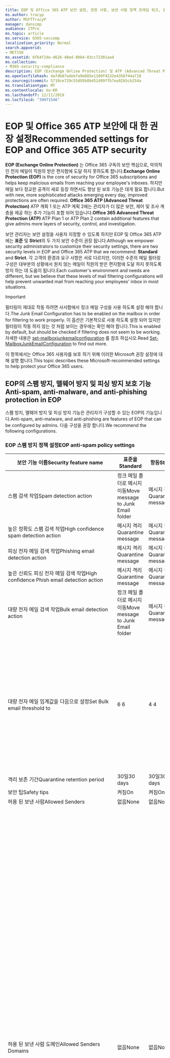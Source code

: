 ```yaml
---
title: EOP 및 Office 365 ATP 보안 설정, 권장 사항, 보낸 사람 정책 프레임 워크, 도메인 기반 메시지 보고 및 적합성, DomainKeys 식별 된 메일, 단계, 작동 방식 등을 위한 Microsoft 권장 사항
ms.author: tracyp
author: MSFTTracyP
manager: dansimp
audience: ITPro
ms.topic: article
ms.service: O365-seccomp
localization_priority: Normal
search.appverid:
- MET150
ms.assetid: 6f64f2de-d626-48ed-8084-03cc72301aa4
ms.collection:
- M365-security-compliance
description: EOP (Exchange Online Protection) 및 ATP (Advanced Threat Protection) 보안 설정에 대 한 모범 사례 표준 보호에 대 한 최신 권장 사항은 무엇 인가요? 보다 엄격한 기능을 사용 하려면 어떻게 해야 합니까? 또한 ATP (Advanced Threat Protection)를 사용 하는 경우에는 어떤 것을 얻게 됩니까?
ms.openlocfilehash: 4afdb87adebfa9e685e1109f4532e4356f44a710
ms.sourcegitcommit: 5710ce729c55d95b8b452d99ffb7ea92b5cb254a
ms.translationtype: MT
ms.contentlocale: ko-KR
ms.lasthandoff: 12/11/2019
ms.locfileid: "39971546"
---
```

# <a name="recommended-settings-for-eop-and-office-365-atp-security"></a><span data-ttu-id="f75b3-106">EOP 및 Office 365 ATP 보안에 대 한 권장 설정</span><span class="sxs-lookup"><span data-stu-id="f75b3-106">Recommended settings for EOP and Office 365 ATP security</span></span>

<span data-ttu-id="f75b3-107">**EOP (Exchange Online Protection)** 는 Office 365 구독의 보안 핵심으로, 악의적인 전자 메일이 직원의 받은 편지함에 도달 하지 못하도록 합니다.</span><span class="sxs-lookup"><span data-stu-id="f75b3-107">**Exchange Online Protection (EOP)** is the core of security for Office 365 subscriptions and helps keep malicious emails from reaching your employee's inboxes.</span></span> <span data-ttu-id="f75b3-108">하지만 매일 보다 정교한 공격이 새로 등장 하면서도 향상 된 보호 기능은 대개 필요 합니다.</span><span class="sxs-lookup"><span data-stu-id="f75b3-108">But with new, more sophisticated attacks emerging every day, improved protections are often required.</span></span> <span data-ttu-id="f75b3-109">**Office 365 ATP (Advanced Threat Protection)** ATP 계획 1 또는 ATP 계획 2에는 관리자가 더 많은 보안, 제어 및 조사 계층을 제공 하는 추가 기능이 포함 되어 있습니다.</span><span class="sxs-lookup"><span data-stu-id="f75b3-109">**Office 365 Advanced Threat Protection (ATP)** ATP Plan 1 or ATP Plan 2 contain additional features that give admins more layers of security, control, and investigation.</span></span>

<span data-ttu-id="f75b3-110">보안 관리자는 보안 설정을 사용자 지정할 수 있도록 하지만 EOP 및 Office 365 ATP에는 **표준** 및 **Strict**의 두 가지 보안 수준이 권장 됩니다.</span><span class="sxs-lookup"><span data-stu-id="f75b3-110">Although we empower security administrators to customize their security settings, there are two security levels in EOP and Office 365 ATP that we recommend: **Standard** and **Strict**.</span></span> <span data-ttu-id="f75b3-111">각 고객의 환경과 요구 사항은 서로 다르지만, 이러한 수준의 메일 필터링 구성은 대부분의 상황에서 원치 않는 메일이 직원의 받은 편지함에 도달 하지 못하도록 방지 하는 데 도움이 됩니다.</span><span class="sxs-lookup"><span data-stu-id="f75b3-111">Each customer's environment and needs are different, but we believe that these levels of mail filtering configurations will help prevent unwanted mail from reaching your employees' inbox in most situations.</span></span>

> [!IMPORTANT]
> <span data-ttu-id="f75b3-112">필터링이 제대로 작동 하려면 사서함에서 정크 메일 구성을 사용 하도록 설정 해야 합니다.</span><span class="sxs-lookup"><span data-stu-id="f75b3-112">The Junk Email Configuration has to be enabled on the mailbox in order for filtering to work properly.</span></span> <span data-ttu-id="f75b3-113">이 옵션은 기본적으로 사용 하도록 설정 되어 있지만 필터링이 작동 하지 않는 것 처럼 보이는 경우에는 확인 해야 합니다.</span><span class="sxs-lookup"><span data-stu-id="f75b3-113">This is enabled by default, but should be checked if filtering does not seem to be working.</span></span> <span data-ttu-id="f75b3-114">자세한 내용은 [set-mailboxjunkemailconfiguration](https://docs.microsoft.com/powershell/module/exchange/antispam-antimalware/set-mailboxjunkemailconfiguration) 를 참조 하십시오.</span><span class="sxs-lookup"><span data-stu-id="f75b3-114">Read [Set-MailboxJunkEmailConfiguration](https://docs.microsoft.com/powershell/module/exchange/antispam-antimalware/set-mailboxjunkemailconfiguration) to find out more.</span></span> 

<span data-ttu-id="f75b3-115">이 항목에서는 Office 365 사용자를 보호 하기 위해 이러한 Microsoft 권장 설정에 대해 설명 합니다.</span><span class="sxs-lookup"><span data-stu-id="f75b3-115">This topic describes these Microsoft-recommended settings to help protect your Office 365 users.</span></span>

## <a name="anti-spam-anti-malware-and-anti-phishing-protection-in-eop"></a><span data-ttu-id="f75b3-116">EOP의 스팸 방지, 맬웨어 방지 및 피싱 방지 보호 기능</span><span class="sxs-lookup"><span data-stu-id="f75b3-116">Anti-spam, anti-malware, and anti-phishing protection in EOP</span></span>

<span data-ttu-id="f75b3-117">스팸 방지, 맬웨어 방지 및 피싱 방지 기능은 관리자가 구성할 수 있는 EOP의 기능입니다.</span><span class="sxs-lookup"><span data-stu-id="f75b3-117">Anti-spam, anti-malware, and anti-phishing are features of EOP that can be configured by admins.</span></span> <span data-ttu-id="f75b3-118">다음 구성을 권장 합니다.</span><span class="sxs-lookup"><span data-stu-id="f75b3-118">We recommend the following configurations.</span></span>

### <a name="eop-anti-spam-policy-settings"></a><span data-ttu-id="f75b3-119">EOP 스팸 방지 정책 설정</span><span class="sxs-lookup"><span data-stu-id="f75b3-119">EOP anti-spam policy settings</span></span>

|<span data-ttu-id="f75b3-120">보안 기능 이름</span><span class="sxs-lookup"><span data-stu-id="f75b3-120">Security feature name</span></span>|<span data-ttu-id="f75b3-121">표준을</span><span class="sxs-lookup"><span data-stu-id="f75b3-121">Standard</span></span>|<span data-ttu-id="f75b3-122">항등</span><span class="sxs-lookup"><span data-stu-id="f75b3-122">Strict</span></span>|<span data-ttu-id="f75b3-123">댓글</span><span class="sxs-lookup"><span data-stu-id="f75b3-123">Comment</span></span>|
|---------|---------|---------|---------|
|<span data-ttu-id="f75b3-124">스팸 검색 작업</span><span class="sxs-lookup"><span data-stu-id="f75b3-124">Spam detection action</span></span>|<span data-ttu-id="f75b3-125">정크 메일 폴더로 메시지 이동</span><span class="sxs-lookup"><span data-stu-id="f75b3-125">Move message to Junk Email folder</span></span>|<span data-ttu-id="f75b3-126">메시지 격리</span><span class="sxs-lookup"><span data-stu-id="f75b3-126">Quarantine message</span></span>||
|<span data-ttu-id="f75b3-127">높은 정확도 스팸 검색 작업</span><span class="sxs-lookup"><span data-stu-id="f75b3-127">High confidence spam detection action</span></span>|<span data-ttu-id="f75b3-128">메시지 격리</span><span class="sxs-lookup"><span data-stu-id="f75b3-128">Quarantine message</span></span>|<span data-ttu-id="f75b3-129">메시지 격리</span><span class="sxs-lookup"><span data-stu-id="f75b3-129">Quarantine message</span></span>||
|<span data-ttu-id="f75b3-130">피싱 전자 메일 검색 작업</span><span class="sxs-lookup"><span data-stu-id="f75b3-130">Phishing email detection action</span></span>|<span data-ttu-id="f75b3-131">메시지 격리</span><span class="sxs-lookup"><span data-stu-id="f75b3-131">Quarantine message</span></span>|<span data-ttu-id="f75b3-132">메시지 격리</span><span class="sxs-lookup"><span data-stu-id="f75b3-132">Quarantine message</span></span>||
|<span data-ttu-id="f75b3-133">높은 신뢰도 피싱 전자 메일 검색 작업</span><span class="sxs-lookup"><span data-stu-id="f75b3-133">High confidence Phish email detection action</span></span>|<span data-ttu-id="f75b3-134">메시지 격리</span><span class="sxs-lookup"><span data-stu-id="f75b3-134">Quarantine message</span></span>|<span data-ttu-id="f75b3-135">메시지 격리</span><span class="sxs-lookup"><span data-stu-id="f75b3-135">Quarantine message</span></span>||
|<span data-ttu-id="f75b3-136">대량 전자 메일 검색 작업</span><span class="sxs-lookup"><span data-stu-id="f75b3-136">Bulk email detection action</span></span>|<span data-ttu-id="f75b3-137">정크 메일 폴더로 메시지 이동</span><span class="sxs-lookup"><span data-stu-id="f75b3-137">Move message to Junk Email folder</span></span>|<span data-ttu-id="f75b3-138">메시지 격리</span><span class="sxs-lookup"><span data-stu-id="f75b3-138">Quarantine message</span></span>||
|<span data-ttu-id="f75b3-139">대량 전자 메일 임계값을 다음으로 설정</span><span class="sxs-lookup"><span data-stu-id="f75b3-139">Set Bulk email threshold to</span></span>|<span data-ttu-id="f75b3-140">6 </span><span class="sxs-lookup"><span data-stu-id="f75b3-140">6</span></span>|<span data-ttu-id="f75b3-141">4 </span><span class="sxs-lookup"><span data-stu-id="f75b3-141">4</span></span>|<span data-ttu-id="f75b3-142">기본값은 7 이지만이 값을 6으로 변경 하는 것이 좋습니다.</span><span class="sxs-lookup"><span data-stu-id="f75b3-142">The default value is currently 7, but we recommend that you change it to 6.</span></span> <span data-ttu-id="f75b3-143">자세한 내용은 [대량 불만 수준 값](bulk-complaint-level-values.md)을 참조 하십시오.</span><span class="sxs-lookup"><span data-stu-id="f75b3-143">For details, see [Bulk Complaint Level values](bulk-complaint-level-values.md).</span></span>|
|<span data-ttu-id="f75b3-144">격리 보존 기간</span><span class="sxs-lookup"><span data-stu-id="f75b3-144">Quarantine retention period</span></span>|<span data-ttu-id="f75b3-145">30일</span><span class="sxs-lookup"><span data-stu-id="f75b3-145">30 days</span></span>|<span data-ttu-id="f75b3-146">30일</span><span class="sxs-lookup"><span data-stu-id="f75b3-146">30 days</span></span>||
|<span data-ttu-id="f75b3-147">보안 팁</span><span class="sxs-lookup"><span data-stu-id="f75b3-147">Safety tips</span></span>|<span data-ttu-id="f75b3-148">켜짐</span><span class="sxs-lookup"><span data-stu-id="f75b3-148">On</span></span>|<span data-ttu-id="f75b3-149">켜짐</span><span class="sxs-lookup"><span data-stu-id="f75b3-149">On</span></span>||
|<span data-ttu-id="f75b3-150">허용 된 보낸 사람</span><span class="sxs-lookup"><span data-stu-id="f75b3-150">Allowed Senders</span></span>|<span data-ttu-id="f75b3-151">없음</span><span class="sxs-lookup"><span data-stu-id="f75b3-151">None</span></span>|<span data-ttu-id="f75b3-152">없음</span><span class="sxs-lookup"><span data-stu-id="f75b3-152">None</span></span>||
|<span data-ttu-id="f75b3-153">허용 된 보낸 사람 도메인</span><span class="sxs-lookup"><span data-stu-id="f75b3-153">Allowed Senders Domains</span></span>|<span data-ttu-id="f75b3-154">없음</span><span class="sxs-lookup"><span data-stu-id="f75b3-154">None</span></span>|<span data-ttu-id="f75b3-155">없음</span><span class="sxs-lookup"><span data-stu-id="f75b3-155">None</span></span>|<span data-ttu-id="f75b3-156">소유한 도메인 (허용 _도메인이_라고도 함)을 허용 된 보낸 사람 목록에 추가 하지 않아도 됩니다.</span><span class="sxs-lookup"><span data-stu-id="f75b3-156">Adding domains that you own (also known as _accepted domains_) to the allowed senders list is not required.</span></span> <span data-ttu-id="f75b3-157">실제로는 잘못 된 행위자가 메일을 필터링 할 수 있는 기회를 만들기 때문에 높은 위험으로 간주 됩니다. **스팸 방지 설정** 페이지의 보안 & 준수 센터 [에서 스푸핑 정보를 사용 하](learn-about-spoof-intelligence.md) 여 조직의 일부인 도메인을 스푸핑 하는 모든 보낸 사람을 검토 하거나 외부 도메인을 위장 합니다.</span><span class="sxs-lookup"><span data-stu-id="f75b3-157">In fact, it's considered high risk since it creates opportunities for bad actors to send you mail that would otherwise be filtered out. Use [spoof intelligence](learn-about-spoof-intelligence.md) in the Security & Compliance Center on the **Anti-spam settings** page to review all senders who are spoofing either domains that are part of your organization, or spoofing external domains.</span></span>|
|<span data-ttu-id="f75b3-158">수신 거부</span><span class="sxs-lookup"><span data-stu-id="f75b3-158">Blocked Senders</span></span>|<span data-ttu-id="f75b3-159">없음</span><span class="sxs-lookup"><span data-stu-id="f75b3-159">None</span></span>|<span data-ttu-id="f75b3-160">없음</span><span class="sxs-lookup"><span data-stu-id="f75b3-160">None</span></span>||
|<span data-ttu-id="f75b3-161">수신 거부 도메인</span><span class="sxs-lookup"><span data-stu-id="f75b3-161">Blocked Senders domains</span></span>|<span data-ttu-id="f75b3-162">없음</span><span class="sxs-lookup"><span data-stu-id="f75b3-162">None</span></span>|<span data-ttu-id="f75b3-163">없음</span><span class="sxs-lookup"><span data-stu-id="f75b3-163">None</span></span>||
|<span data-ttu-id="f75b3-164">최종 사용자 스팸 알림 빈도</span><span class="sxs-lookup"><span data-stu-id="f75b3-164">End user spam notification frequency</span></span>|<span data-ttu-id="f75b3-165">사용</span><span class="sxs-lookup"><span data-stu-id="f75b3-165">Enabled</span></span>|<span data-ttu-id="f75b3-166">사용</span><span class="sxs-lookup"><span data-stu-id="f75b3-166">Enabled</span></span>|<span data-ttu-id="f75b3-167">3 일</span><span class="sxs-lookup"><span data-stu-id="f75b3-167">3 days</span></span>|
|<span data-ttu-id="f75b3-168">제로 시간 자동 삭제</span><span class="sxs-lookup"><span data-stu-id="f75b3-168">Zero Hour auto purge</span></span>|<span data-ttu-id="f75b3-169">켜짐</span><span class="sxs-lookup"><span data-stu-id="f75b3-169">On</span></span>|<span data-ttu-id="f75b3-170">켜짐</span><span class="sxs-lookup"><span data-stu-id="f75b3-170">On</span></span>|<span data-ttu-id="f75b3-171">스팸 및 피싱 ZAP에 대해</span><span class="sxs-lookup"><span data-stu-id="f75b3-171">For both Spam and Phish ZAP</span></span>|
|<span data-ttu-id="f75b3-172">MarkAsSpamBulkMail</span><span class="sxs-lookup"><span data-stu-id="f75b3-172">MarkAsSpamBulkMail</span></span>|<span data-ttu-id="f75b3-173">켜짐</span><span class="sxs-lookup"><span data-stu-id="f75b3-173">On</span></span>|<span data-ttu-id="f75b3-174">켜짐</span><span class="sxs-lookup"><span data-stu-id="f75b3-174">On</span></span>|<span data-ttu-id="f75b3-175">이 설정은 PowerShell 에서만 사용할 수 있습니다.</span><span class="sxs-lookup"><span data-stu-id="f75b3-175">This setting is only available in PowerShell</span></span>|

<span data-ttu-id="f75b3-176">스팸 방지 정책에는이 문서를 작성할 당시 더 이상 사용 되지 않는 몇 가지 다른 매개 변수가 있습니다.</span><span class="sxs-lookup"><span data-stu-id="f75b3-176">There are several other parameters in the Anti-spam policy called Advanced Spam filter that are being deprecated at the time of this writing.</span></span> <span data-ttu-id="f75b3-177">이에 대 한 권장 설정은 표준 수준과 엄격한 수준 모두에 대해 기능을 **해제** 하는 것입니다.</span><span class="sxs-lookup"><span data-stu-id="f75b3-177">Our recommended settings for these are to turn them **OFF** for both Standard and Strict levels:</span></span>

|<span data-ttu-id="f75b3-178">보안 기능 이름</span><span class="sxs-lookup"><span data-stu-id="f75b3-178">Security feature name</span></span>|
|---------|
|<span data-ttu-id="f75b3-179">IncreaseScoreWithImageLinks</span><span class="sxs-lookup"><span data-stu-id="f75b3-179">IncreaseScoreWithImageLinks</span></span>|
|<span data-ttu-id="f75b3-180">IncreaseScoreWithNumericIps</span><span class="sxs-lookup"><span data-stu-id="f75b3-180">IncreaseScoreWithNumericIps</span></span>|
|<span data-ttu-id="f75b3-181">IncreaseScoreWithRedirectToOtherPort</span><span class="sxs-lookup"><span data-stu-id="f75b3-181">IncreaseScoreWithRedirectToOtherPort</span></span>|
|<span data-ttu-id="f75b3-182">IncreaseScoreWithBizOrInfoUrls</span><span class="sxs-lookup"><span data-stu-id="f75b3-182">IncreaseScoreWithBizOrInfoUrls</span></span>|
|<span data-ttu-id="f75b3-183">MarkAsSpamEmptyMessages</span><span class="sxs-lookup"><span data-stu-id="f75b3-183">MarkAsSpamEmptyMessages</span></span>|
|<span data-ttu-id="f75b3-184">MarkAsSpamJavaScriptInHtml</span><span class="sxs-lookup"><span data-stu-id="f75b3-184">MarkAsSpamJavaScriptInHtml</span></span>|
|<span data-ttu-id="f75b3-185">MarkAsSpamFramesInHtml</span><span class="sxs-lookup"><span data-stu-id="f75b3-185">MarkAsSpamFramesInHtml</span></span>|
|<span data-ttu-id="f75b3-186">MarkAsSpamObjectTagsInHtml</span><span class="sxs-lookup"><span data-stu-id="f75b3-186">MarkAsSpamObjectTagsInHtml</span></span>|
|<span data-ttu-id="f75b3-187">MarkAsSpamEmbedTagsInHtml</span><span class="sxs-lookup"><span data-stu-id="f75b3-187">MarkAsSpamEmbedTagsInHtml</span></span>|
|<span data-ttu-id="f75b3-188">MarkAsSpamFormTagsInHtml</span><span class="sxs-lookup"><span data-stu-id="f75b3-188">MarkAsSpamFormTagsInHtml</span></span>|
|<span data-ttu-id="f75b3-189">MarkAsSpamWebBugsInHtml</span><span class="sxs-lookup"><span data-stu-id="f75b3-189">MarkAsSpamWebBugsInHtml</span></span>|
|<span data-ttu-id="f75b3-190">MarkAsSpamSensitiveWordList</span><span class="sxs-lookup"><span data-stu-id="f75b3-190">MarkAsSpamSensitiveWordList</span></span>|
|<span data-ttu-id="f75b3-191">MarkAsSpamFromAddressAuthFail</span><span class="sxs-lookup"><span data-stu-id="f75b3-191">MarkAsSpamFromAddressAuthFail</span></span>|
|<span data-ttu-id="f75b3-192">MarkAsSpamNdrBackscatter</span><span class="sxs-lookup"><span data-stu-id="f75b3-192">MarkAsSpamNdrBackscatter</span></span>|
|<span data-ttu-id="f75b3-193">MarkAsSpamSpfRecordHardFail</span><span class="sxs-lookup"><span data-stu-id="f75b3-193">MarkAsSpamSpfRecordHardFail</span></span>|

#### <a name="eop-outbound-spam-filter-policy-settings"></a><span data-ttu-id="f75b3-194">EOP 아웃 바운드 스팸 필터 정책 설정</span><span class="sxs-lookup"><span data-stu-id="f75b3-194">EOP outbound spam filter policy settings</span></span>

|<span data-ttu-id="f75b3-195">보안 기능 이름</span><span class="sxs-lookup"><span data-stu-id="f75b3-195">Security feature name</span></span>|<span data-ttu-id="f75b3-196">표준을</span><span class="sxs-lookup"><span data-stu-id="f75b3-196">Standard</span></span>|<span data-ttu-id="f75b3-197">항등</span><span class="sxs-lookup"><span data-stu-id="f75b3-197">Strict</span></span>|<span data-ttu-id="f75b3-198">댓글</span><span class="sxs-lookup"><span data-stu-id="f75b3-198">Comment</span></span>|
|---------|---------|---------|---------|
|<span data-ttu-id="f75b3-199">아웃 바운드 스팸 정책 받는 사람 제한-외부 시간 제한</span><span class="sxs-lookup"><span data-stu-id="f75b3-199">Outbound spam policy Recipient Limits - External hourly limit</span></span>|<span data-ttu-id="f75b3-200">500</span><span class="sxs-lookup"><span data-stu-id="f75b3-200">500</span></span>|<span data-ttu-id="f75b3-201">400</span><span class="sxs-lookup"><span data-stu-id="f75b3-201">400</span></span>||
|<span data-ttu-id="f75b3-202">아웃 바운드 스팸 정책 받는 사람 제한-내부 시간 제한</span><span class="sxs-lookup"><span data-stu-id="f75b3-202">Outbound spam policy Recipient Limits - Internal hourly limit</span></span>|<span data-ttu-id="f75b3-203">1000</span><span class="sxs-lookup"><span data-stu-id="f75b3-203">1000</span></span>|<span data-ttu-id="f75b3-204">800</span><span class="sxs-lookup"><span data-stu-id="f75b3-204">800</span></span>||
|<span data-ttu-id="f75b3-205">아웃 바운드 스팸 정책 받는 사람 제한-일별 제한</span><span class="sxs-lookup"><span data-stu-id="f75b3-205">Outbound spam policy Recipient Limits - Daily limit</span></span>|<span data-ttu-id="f75b3-206">1000</span><span class="sxs-lookup"><span data-stu-id="f75b3-206">1000</span></span>|<span data-ttu-id="f75b3-207">800</span><span class="sxs-lookup"><span data-stu-id="f75b3-207">800</span></span>||
|<span data-ttu-id="f75b3-208">사용자가 제한을 초과 하는 경우의 동작</span><span class="sxs-lookup"><span data-stu-id="f75b3-208">Action when a user exceeds the limits</span></span>|<span data-ttu-id="f75b3-209">사용자가 메일을 보낼 수 없도록 제한</span><span class="sxs-lookup"><span data-stu-id="f75b3-209">Restrict the user from sending mail</span></span>|<span data-ttu-id="f75b3-210">사용자가 메일을 보낼 수 없도록 제한</span><span class="sxs-lookup"><span data-stu-id="f75b3-210">Restrict the user from sending mail</span></span>||

### <a name="eop-anti-malware-policy-settings"></a><span data-ttu-id="f75b3-211">EOP 맬웨어 방지 정책 설정</span><span class="sxs-lookup"><span data-stu-id="f75b3-211">EOP anti-malware policy settings</span></span>

|<span data-ttu-id="f75b3-212">보안 기능 이름</span><span class="sxs-lookup"><span data-stu-id="f75b3-212">Security feature name</span></span>|<span data-ttu-id="f75b3-213">표준을</span><span class="sxs-lookup"><span data-stu-id="f75b3-213">Standard</span></span>|<span data-ttu-id="f75b3-214">항등</span><span class="sxs-lookup"><span data-stu-id="f75b3-214">Strict</span></span>|<span data-ttu-id="f75b3-215">댓글</span><span class="sxs-lookup"><span data-stu-id="f75b3-215">Comment</span></span>|
|---------|---------|---------|---------|
|<span data-ttu-id="f75b3-216">맬웨어 검색 응답</span><span class="sxs-lookup"><span data-stu-id="f75b3-216">Malware Detection Response</span></span>|<span data-ttu-id="f75b3-217">아니요</span><span class="sxs-lookup"><span data-stu-id="f75b3-217">No</span></span>|<span data-ttu-id="f75b3-218">아니요</span><span class="sxs-lookup"><span data-stu-id="f75b3-218">No</span></span>|<span data-ttu-id="f75b3-219">전자 메일 첨부 파일에서 맬웨어가 검색 되 면 메시지가 격리 되며 관리자만 해제할 수 있습니다.</span><span class="sxs-lookup"><span data-stu-id="f75b3-219">If malware is detected in an email attachment, the message will be quarantined and can be released only by an admin.</span></span>|
|<span data-ttu-id="f75b3-220">의심 스러운 파일 형식 차단에 대 한 "일반 첨부 파일 형식 필터"</span><span class="sxs-lookup"><span data-stu-id="f75b3-220">"Common Attachment Type Filter" for blocking suspicious file types</span></span>|<span data-ttu-id="f75b3-221">켜짐</span><span class="sxs-lookup"><span data-stu-id="f75b3-221">On</span></span>|<span data-ttu-id="f75b3-222">켜짐</span><span class="sxs-lookup"><span data-stu-id="f75b3-222">On</span></span>||
|<span data-ttu-id="f75b3-223">맬웨어 제로 시간 자동 삭제</span><span class="sxs-lookup"><span data-stu-id="f75b3-223">Malware Zero-hour Auto Purge</span></span>|<span data-ttu-id="f75b3-224">켜짐</span><span class="sxs-lookup"><span data-stu-id="f75b3-224">On</span></span>|<span data-ttu-id="f75b3-225">켜짐</span><span class="sxs-lookup"><span data-stu-id="f75b3-225">On</span></span>||
|<span data-ttu-id="f75b3-226">배달 되지 않은 메시지의 내부 보낸 사람에 게 알림</span><span class="sxs-lookup"><span data-stu-id="f75b3-226">Notify internal senders of the undelivered message</span></span>|<span data-ttu-id="f75b3-227">사용 안 함</span><span class="sxs-lookup"><span data-stu-id="f75b3-227">Disabled</span></span>|<span data-ttu-id="f75b3-228">사용 안 함</span><span class="sxs-lookup"><span data-stu-id="f75b3-228">Disabled</span></span>||
|<span data-ttu-id="f75b3-229">배달 되지 않은 메시지의 외부 보낸 사람에 게 알림</span><span class="sxs-lookup"><span data-stu-id="f75b3-229">Notify external senders of the undelivered message</span></span>|<span data-ttu-id="f75b3-230">사용 안 함</span><span class="sxs-lookup"><span data-stu-id="f75b3-230">Disabled</span></span>|<span data-ttu-id="f75b3-231">사용 안 함</span><span class="sxs-lookup"><span data-stu-id="f75b3-231">Disabled</span></span>||

### <a name="eop-anti-phishing-policy-settings"></a><span data-ttu-id="f75b3-232">EOP 피싱 방지 정책 설정</span><span class="sxs-lookup"><span data-stu-id="f75b3-232">EOP anti-phishing policy settings</span></span>

|<span data-ttu-id="f75b3-233">보안 기능 이름</span><span class="sxs-lookup"><span data-stu-id="f75b3-233">Security feature name</span></span>|<span data-ttu-id="f75b3-234">표준을</span><span class="sxs-lookup"><span data-stu-id="f75b3-234">Standard</span></span>|<span data-ttu-id="f75b3-235">항등</span><span class="sxs-lookup"><span data-stu-id="f75b3-235">Strict</span></span>|<span data-ttu-id="f75b3-236">댓글</span><span class="sxs-lookup"><span data-stu-id="f75b3-236">Comment</span></span>|
|---------|---------|---------|---------|
|<span data-ttu-id="f75b3-237">스푸핑 방지 보호 사용</span><span class="sxs-lookup"><span data-stu-id="f75b3-237">Enable anti-spoofing protection</span></span>|<span data-ttu-id="f75b3-238">켜짐</span><span class="sxs-lookup"><span data-stu-id="f75b3-238">On</span></span>|<span data-ttu-id="f75b3-239">켜짐</span><span class="sxs-lookup"><span data-stu-id="f75b3-239">On</span></span>||
|<span data-ttu-id="f75b3-240">인증 되지 않은 보낸 사람 (태깅) 사용</span><span class="sxs-lookup"><span data-stu-id="f75b3-240">Enable Unauthenticated Sender (tagging)</span></span>|<span data-ttu-id="f75b3-241">켜짐</span><span class="sxs-lookup"><span data-stu-id="f75b3-241">On</span></span>|<span data-ttu-id="f75b3-242">켜짐</span><span class="sxs-lookup"><span data-stu-id="f75b3-242">On</span></span>||
|<span data-ttu-id="f75b3-243">도메인을 스푸핑할 수 없는 사용자가 전자 메일을 보낸 경우</span><span class="sxs-lookup"><span data-stu-id="f75b3-243">If email is sent by someone who's not allowed to spoof your domain</span></span>|<span data-ttu-id="f75b3-244">받는 사람의 정크 메일 폴더로 메시지 이동</span><span class="sxs-lookup"><span data-stu-id="f75b3-244">Move message to the recipients' Junk Email folders</span></span>|<span data-ttu-id="f75b3-245">메시지 격리</span><span class="sxs-lookup"><span data-stu-id="f75b3-245">Quarantine the message</span></span>||

## <a name="office-365-advanced-threat-protection-security"></a><span data-ttu-id="f75b3-246">Office 365 Advanced Threat Protection 보안</span><span class="sxs-lookup"><span data-stu-id="f75b3-246">Office 365 Advanced Threat Protection security</span></span>

<span data-ttu-id="f75b3-247">추가 보안 이점은 Office 365의 ATP (Advanced Threat Protection) 구독에서 제공 됩니다.</span><span class="sxs-lookup"><span data-stu-id="f75b3-247">Additional security benefits come with an Office 365 Advanced Threat Protection (ATP) subscription.</span></span> <span data-ttu-id="f75b3-248">최신 뉴스 및 정보에 대 한 [Office 365 ATP의 새로운 기능](whats-new-in-office-365-atp.md)을 확인할 수 있습니다.</span><span class="sxs-lookup"><span data-stu-id="f75b3-248">For the latest news and information, you can see [What's new in Office 365 ATP](whats-new-in-office-365-atp.md).</span></span>

<span data-ttu-id="f75b3-249">Office 365 ATP에는 악의적인 첨부 파일이 있는 전자 메일이 배달 되지 않도록 하 고 사용자가 안전 하지 않을 수 있는 Url을 클릭 하지 못하도록 하기 위한 안전한 첨부 파일 및 안전한 링크 정책이 포함 되어 있습니다.</span><span class="sxs-lookup"><span data-stu-id="f75b3-249">Office 365 ATP includes the Safe Attachment and Safe Links policies to prevent email with potentially malicious attachments from being delivered, and to keep users from clicking potentially unsafe URLs.</span></span>

> [!IMPORTANT]
> <span data-ttu-id="f75b3-250">고급 피싱 방지는 Office 365 ATP 구독의 혜택 중 하나입니다.</span><span class="sxs-lookup"><span data-stu-id="f75b3-250">Advanced anti-phishing is one of the benefits of an Office 365 ATP subscription.</span></span> <span data-ttu-id="f75b3-251">기본적으로 사용 하도록 설정 되어 있지만 메일 필터링을 시작 하려면 먼저 하나 이상의 피싱 방지 정책을 구성 ***해야 합니다*** .</span><span class="sxs-lookup"><span data-stu-id="f75b3-251">Although it's enabled by default, you ***must*** configure at least one anti-phishing policy before it can start filtering mail.</span></span> <span data-ttu-id="f75b3-252">피싱 방지 정책을 구성 하지 않으면 사용자가 위험한 전자 메일에 노출 될 수 있습니다.</span><span class="sxs-lookup"><span data-stu-id="f75b3-252">Forgetting to configure anti-phishing policies could exposes users to risky emails.</span></span> <span data-ttu-id="f75b3-253">Office 365 ATP 구독을 추가한 후에는 피싱 방지 정책을 구성 해야 합니다.</span><span class="sxs-lookup"><span data-stu-id="f75b3-253">Be sure to configure your anti-phishing policies after you add an Office 365 ATP subscription.</span></span>

<span data-ttu-id="f75b3-254">EOP에 Office 365 ATP 구독을 추가한 경우에는 다음 구성을 설정 합니다.</span><span class="sxs-lookup"><span data-stu-id="f75b3-254">If you've added an Office 365 ATP subscription to your EOP, set the following configurations.</span></span>

### <a name="office-atp-anti-phishing-policy-settings"></a><span data-ttu-id="f75b3-255">Office ATP 피싱 방지 정책 설정</span><span class="sxs-lookup"><span data-stu-id="f75b3-255">Office ATP anti-phishing policy settings</span></span>

<span data-ttu-id="f75b3-256">EOP 고객은 앞에서 설명한 것 처럼 기본 피싱 방지를 제공 하지만 Office 365 ATP에는 공격을 방지, 감지 및 수정 하는 데 도움이 되는 다양 한 기능 및 제어가 포함 되어 있습니다.</span><span class="sxs-lookup"><span data-stu-id="f75b3-256">EOP customers get basic anti-phishing as previously described, but Office 365 ATP includes more features and control to help prevent, detect, and remediate against attacks.</span></span>

|<span data-ttu-id="f75b3-257">가장 보안 기능 이름</span><span class="sxs-lookup"><span data-stu-id="f75b3-257">Impersonation security feature name</span></span>|<span data-ttu-id="f75b3-258">표준을</span><span class="sxs-lookup"><span data-stu-id="f75b3-258">Standard</span></span>|<span data-ttu-id="f75b3-259">항등</span><span class="sxs-lookup"><span data-stu-id="f75b3-259">Strict</span></span>|<span data-ttu-id="f75b3-260">댓글</span><span class="sxs-lookup"><span data-stu-id="f75b3-260">Comment</span></span>|
|---------|---------|---------|---------|
|<span data-ttu-id="f75b3-261">(가장 정책 편집) 보호할 사용자 추가</span><span class="sxs-lookup"><span data-stu-id="f75b3-261">(Edit impersonation policy) Add users to protect</span></span>|<span data-ttu-id="f75b3-262">켜짐</span><span class="sxs-lookup"><span data-stu-id="f75b3-262">On</span></span>|<span data-ttu-id="f75b3-263">켜짐</span><span class="sxs-lookup"><span data-stu-id="f75b3-263">On</span></span>|<span data-ttu-id="f75b3-264">조직에 따라 다르지만 주요 역할에 사용자를 추가 하는 것이 좋습니다.</span><span class="sxs-lookup"><span data-stu-id="f75b3-264">Depends on your organization, but we recommend adding users in key roles.</span></span> <span data-ttu-id="f75b3-265">내부적으로는 CEO, CFO 및 기타 선임 리더가 될 수 있습니다.</span><span class="sxs-lookup"><span data-stu-id="f75b3-265">Internally, these might be your CEO, CFO, and other senior leaders.</span></span> <span data-ttu-id="f75b3-266">외부에는 council 구성원 또는 이사회의 보드가 포함 될 수 있습니다.</span><span class="sxs-lookup"><span data-stu-id="f75b3-266">Externally, these could include council members or your board of directors.</span></span>|
|<span data-ttu-id="f75b3-267">(가장 정책 편집) 소유한 도메인을 자동으로 포함</span><span class="sxs-lookup"><span data-stu-id="f75b3-267">(Edit impersonation policy) Automatically include the domains I own</span></span>|<span data-ttu-id="f75b3-268">켜짐</span><span class="sxs-lookup"><span data-stu-id="f75b3-268">On</span></span>|<span data-ttu-id="f75b3-269">켜짐</span><span class="sxs-lookup"><span data-stu-id="f75b3-269">On</span></span>||
|<span data-ttu-id="f75b3-270">(가장 정책 편집) 사용자 지정 도메인 포함</span><span class="sxs-lookup"><span data-stu-id="f75b3-270">(Edit impersonation policy) Include custom domains</span></span>|<span data-ttu-id="f75b3-271">켜짐</span><span class="sxs-lookup"><span data-stu-id="f75b3-271">On</span></span>|<span data-ttu-id="f75b3-272">켜짐</span><span class="sxs-lookup"><span data-stu-id="f75b3-272">On</span></span>|<span data-ttu-id="f75b3-273">조직에 따라 다르지만 사용자가 소유 하지 않은 대부분의 도메인과 상호 작용 하는 도메인을 추가 하는 것이 좋습니다.</span><span class="sxs-lookup"><span data-stu-id="f75b3-273">Depends on your organization, but we recommend adding domains you interact with most that you don't own.</span></span>|
|<span data-ttu-id="f75b3-274">지정한 가장 한 사용자가 전자 메일을 보낸 경우</span><span class="sxs-lookup"><span data-stu-id="f75b3-274">If email is sent by an impersonated user you specified</span></span>|<span data-ttu-id="f75b3-275">메시지 격리</span><span class="sxs-lookup"><span data-stu-id="f75b3-275">Quarantine the message</span></span>|<span data-ttu-id="f75b3-276">메시지 격리</span><span class="sxs-lookup"><span data-stu-id="f75b3-276">Quarantine the message</span></span>||
|<span data-ttu-id="f75b3-277">지정한 가장 한 도메인에서 전자 메일을 보낸 경우</span><span class="sxs-lookup"><span data-stu-id="f75b3-277">If email is sent by an impersonated domain you specified</span></span>|<span data-ttu-id="f75b3-278">메시지 격리</span><span class="sxs-lookup"><span data-stu-id="f75b3-278">Quarantine the message</span></span>|<span data-ttu-id="f75b3-279">메시지 격리</span><span class="sxs-lookup"><span data-stu-id="f75b3-279">Quarantine the message</span></span>||
|<span data-ttu-id="f75b3-280">가장 한 사용자에 대 한 팁 표시</span><span class="sxs-lookup"><span data-stu-id="f75b3-280">Show tip for impersonated users</span></span>|<span data-ttu-id="f75b3-281">켜짐</span><span class="sxs-lookup"><span data-stu-id="f75b3-281">On</span></span>|<span data-ttu-id="f75b3-282">켜짐</span><span class="sxs-lookup"><span data-stu-id="f75b3-282">On</span></span>||
|<span data-ttu-id="f75b3-283">가장 한 도메인에 대 한 팁 표시</span><span class="sxs-lookup"><span data-stu-id="f75b3-283">Show tip for impersonated domains</span></span>|<span data-ttu-id="f75b3-284">켜짐</span><span class="sxs-lookup"><span data-stu-id="f75b3-284">On</span></span>|<span data-ttu-id="f75b3-285">켜짐</span><span class="sxs-lookup"><span data-stu-id="f75b3-285">On</span></span>||
|<span data-ttu-id="f75b3-286">비정상적 캐릭터에 대 한 팁 표시</span><span class="sxs-lookup"><span data-stu-id="f75b3-286">Show tip for unusual characters</span></span>|<span data-ttu-id="f75b3-287">켜짐</span><span class="sxs-lookup"><span data-stu-id="f75b3-287">On</span></span>|<span data-ttu-id="f75b3-288">켜짐</span><span class="sxs-lookup"><span data-stu-id="f75b3-288">On</span></span>||
|<span data-ttu-id="f75b3-289">사서함 인텔리전스 사용</span><span class="sxs-lookup"><span data-stu-id="f75b3-289">Enable Mailbox intelligence</span></span>|<span data-ttu-id="f75b3-290">켜짐</span><span class="sxs-lookup"><span data-stu-id="f75b3-290">On</span></span>|<span data-ttu-id="f75b3-291">켜짐</span><span class="sxs-lookup"><span data-stu-id="f75b3-291">On</span></span>||
|<span data-ttu-id="f75b3-292">사서함 인텔리전스 기반 가장 보호 사용</span><span class="sxs-lookup"><span data-stu-id="f75b3-292">Enable Mailbox intelligence based impersonation protection</span></span>|<span data-ttu-id="f75b3-293">켜짐</span><span class="sxs-lookup"><span data-stu-id="f75b3-293">On</span></span>|<span data-ttu-id="f75b3-294">켜짐</span><span class="sxs-lookup"><span data-stu-id="f75b3-294">On</span></span>||
|<span data-ttu-id="f75b3-295">사서함 인텔리전스를 통해 보호 되는 가장 된 사용자가 전자 메일을 보낸 경우</span><span class="sxs-lookup"><span data-stu-id="f75b3-295">If email is sent by an impersonated user protected by mailbox intelligence</span></span>|<span data-ttu-id="f75b3-296">받는 사람의 정크 메일 폴더로 메시지 이동</span><span class="sxs-lookup"><span data-stu-id="f75b3-296">Move message to the recipients' Junk Email folders</span></span>|<span data-ttu-id="f75b3-297">메시지 격리</span><span class="sxs-lookup"><span data-stu-id="f75b3-297">Quarantine the message</span></span>||
|<span data-ttu-id="f75b3-298">(가장 정책 편집) 신뢰할 수 있는 보낸 사람 및 도메인 추가</span><span class="sxs-lookup"><span data-stu-id="f75b3-298">(Edit impersonation policy) Add trusted senders and domains</span></span>|<span data-ttu-id="f75b3-299">없음</span><span class="sxs-lookup"><span data-stu-id="f75b3-299">None</span></span>|<span data-ttu-id="f75b3-300">없음</span><span class="sxs-lookup"><span data-stu-id="f75b3-300">None</span></span>|<span data-ttu-id="f75b3-301">조직에 따라 다르지만 가장을 제외 하 고는 피싱으로 표시 되는 사용자 또는 도메인을 추가 하는 것이 좋습니다.</span><span class="sxs-lookup"><span data-stu-id="f75b3-301">Depends on your organization, but we recommend adding users or domains that incorrectly get marked as phish due to impersonation only and not other filters.</span></span>|

|<span data-ttu-id="f75b3-302">스푸핑 보안 기능 이름</span><span class="sxs-lookup"><span data-stu-id="f75b3-302">Spoof security feature name</span></span>|<span data-ttu-id="f75b3-303">표준을</span><span class="sxs-lookup"><span data-stu-id="f75b3-303">Standard</span></span>|<span data-ttu-id="f75b3-304">항등</span><span class="sxs-lookup"><span data-stu-id="f75b3-304">Strict</span></span>|<span data-ttu-id="f75b3-305">댓글</span><span class="sxs-lookup"><span data-stu-id="f75b3-305">Comment</span></span>|
|---------|---------|---------|---------|
|<span data-ttu-id="f75b3-306">스푸핑 방지 보호 사용</span><span class="sxs-lookup"><span data-stu-id="f75b3-306">Enable anti-spoofing protection</span></span>|<span data-ttu-id="f75b3-307">켜짐</span><span class="sxs-lookup"><span data-stu-id="f75b3-307">On</span></span>|<span data-ttu-id="f75b3-308">켜짐</span><span class="sxs-lookup"><span data-stu-id="f75b3-308">On</span></span>||
|<span data-ttu-id="f75b3-309">인증 되지 않은 보낸 사람 (태깅) 사용</span><span class="sxs-lookup"><span data-stu-id="f75b3-309">Enable Unauthenticated Sender (tagging)</span></span>|<span data-ttu-id="f75b3-310">켜짐</span><span class="sxs-lookup"><span data-stu-id="f75b3-310">On</span></span>|<span data-ttu-id="f75b3-311">켜짐</span><span class="sxs-lookup"><span data-stu-id="f75b3-311">On</span></span>||
|<span data-ttu-id="f75b3-312">도메인을 스푸핑할 수 없는 사용자가 전자 메일을 보낸 경우</span><span class="sxs-lookup"><span data-stu-id="f75b3-312">If email is sent by someone who's not allowed to spoof your domain</span></span>|<span data-ttu-id="f75b3-313">받는 사람의 정크 메일 폴더로 메시지 이동</span><span class="sxs-lookup"><span data-stu-id="f75b3-313">Move message to the recipients' Junk Email folders</span></span>|<span data-ttu-id="f75b3-314">메시지 격리</span><span class="sxs-lookup"><span data-stu-id="f75b3-314">Quarantine the message</span></span>||
|<span data-ttu-id="f75b3-315">EnableAuthenticationSafetyTip</span><span class="sxs-lookup"><span data-stu-id="f75b3-315">EnableAuthenticationSafetyTip</span></span>|<span data-ttu-id="f75b3-316">참</span><span class="sxs-lookup"><span data-stu-id="f75b3-316">True</span></span>|<span data-ttu-id="f75b3-317">참</span><span class="sxs-lookup"><span data-stu-id="f75b3-317">True</span></span>|<span data-ttu-id="f75b3-318">이 설정은 PowerShell 에서만 사용할 수 있습니다.</span><span class="sxs-lookup"><span data-stu-id="f75b3-318">This setting is only available in PowerShell</span></span>|
|<span data-ttu-id="f75b3-319">EnableAuthenticationSoftPassSafetyTip</span><span class="sxs-lookup"><span data-stu-id="f75b3-319">EnableAuthenticationSoftPassSafetyTip</span></span>|<span data-ttu-id="f75b3-320">False</span><span class="sxs-lookup"><span data-stu-id="f75b3-320">False</span></span>|<span data-ttu-id="f75b3-321">참</span><span class="sxs-lookup"><span data-stu-id="f75b3-321">True</span></span>|<span data-ttu-id="f75b3-322">이 설정은 PowerShell 에서만 사용할 수 있습니다.</span><span class="sxs-lookup"><span data-stu-id="f75b3-322">This setting is only available in PowerShell</span></span>|
|<span data-ttu-id="f75b3-323">EnableSuspiciousSafetyTip</span><span class="sxs-lookup"><span data-stu-id="f75b3-323">EnableSuspiciousSafetyTip</span></span>|<span data-ttu-id="f75b3-324">False</span><span class="sxs-lookup"><span data-stu-id="f75b3-324">False</span></span>|<span data-ttu-id="f75b3-325">참</span><span class="sxs-lookup"><span data-stu-id="f75b3-325">True</span></span>|<span data-ttu-id="f75b3-326">이 설정은 PowerShell 에서만 사용할 수 있습니다.</span><span class="sxs-lookup"><span data-stu-id="f75b3-326">This setting is only available in PowerShell</span></span>|
|<span data-ttu-id="f75b3-327">TreatSoftPassAsAuthenticated</span><span class="sxs-lookup"><span data-stu-id="f75b3-327">TreatSoftPassAsAuthenticated</span></span>|<span data-ttu-id="f75b3-328">참</span><span class="sxs-lookup"><span data-stu-id="f75b3-328">True</span></span>|<span data-ttu-id="f75b3-329">False</span><span class="sxs-lookup"><span data-stu-id="f75b3-329">False</span></span>|<span data-ttu-id="f75b3-330">이 설정은 PowerShell 에서만 사용할 수 있습니다.</span><span class="sxs-lookup"><span data-stu-id="f75b3-330">This setting is only available in PowerShell</span></span>|

|<span data-ttu-id="f75b3-331">고급 설정 보안 기능 이름</span><span class="sxs-lookup"><span data-stu-id="f75b3-331">Advanced settings security feature name</span></span>|<span data-ttu-id="f75b3-332">표준을</span><span class="sxs-lookup"><span data-stu-id="f75b3-332">Standard</span></span>|<span data-ttu-id="f75b3-333">항등</span><span class="sxs-lookup"><span data-stu-id="f75b3-333">Strict</span></span>|<span data-ttu-id="f75b3-334">댓글</span><span class="sxs-lookup"><span data-stu-id="f75b3-334">Comment</span></span>|
|---------|---------|---------|---------|
|<span data-ttu-id="f75b3-335">고급 피싱 임계값</span><span class="sxs-lookup"><span data-stu-id="f75b3-335">Advanced phishing thresholds</span></span>|<span data-ttu-id="f75b3-336">2-적극적인</span><span class="sxs-lookup"><span data-stu-id="f75b3-336">2 - Aggressive</span></span>|<span data-ttu-id="f75b3-337">3-적극적인</span><span class="sxs-lookup"><span data-stu-id="f75b3-337">3 - More aggressive</span></span>||

### <a name="safe-links-settings"></a><span data-ttu-id="f75b3-338">안전한 링크 설정</span><span class="sxs-lookup"><span data-stu-id="f75b3-338">Safe Links settings</span></span>

|<span data-ttu-id="f75b3-339">보안 기능 이름</span><span class="sxs-lookup"><span data-stu-id="f75b3-339">Security feature name</span></span>|<span data-ttu-id="f75b3-340">표준을</span><span class="sxs-lookup"><span data-stu-id="f75b3-340">Standard</span></span>|<span data-ttu-id="f75b3-341">항등</span><span class="sxs-lookup"><span data-stu-id="f75b3-341">Strict</span></span>|<span data-ttu-id="f75b3-342">댓글</span><span class="sxs-lookup"><span data-stu-id="f75b3-342">Comment</span></span>|
|---------|---------|---------|---------|
|<span data-ttu-id="f75b3-343">Office 365 앱, iOS 및 Android 용 Office에서 ATP 안전한 링크 사용</span><span class="sxs-lookup"><span data-stu-id="f75b3-343">Use ATP Safe Links in Office 365 Apps, Office for iOS and Android</span></span>|<span data-ttu-id="f75b3-344">사용</span><span class="sxs-lookup"><span data-stu-id="f75b3-344">Enabled</span></span>|<span data-ttu-id="f75b3-345">사용</span><span class="sxs-lookup"><span data-stu-id="f75b3-345">Enabled</span></span>|<span data-ttu-id="f75b3-346">이는 전체 조직에 적용 되는 ATP 안전한 링크 정책에 속합니다.</span><span class="sxs-lookup"><span data-stu-id="f75b3-346">This falls under the ATP Safe Links Policies that apply to the entire organization</span></span>|
<span data-ttu-id="f75b3-347">사용자가 안전 링크를 클릭 하는 경우 추적 안 함</span><span class="sxs-lookup"><span data-stu-id="f75b3-347">Do not track when users click safe links</span></span>|<span data-ttu-id="f75b3-348">사용 안 함</span><span class="sxs-lookup"><span data-stu-id="f75b3-348">Disabled</span></span>|<span data-ttu-id="f75b3-349">사용 안 함</span><span class="sxs-lookup"><span data-stu-id="f75b3-349">Disabled</span></span>|<span data-ttu-id="f75b3-350">이는 전체 조직에 적용 되는 ATP 안전한 링크 정책에 속합니다.</span><span class="sxs-lookup"><span data-stu-id="f75b3-350">This falls under the ATP Safe Links Policies that apply to the entire organization</span></span>|
|<span data-ttu-id="f75b3-351">사용자가 원본 URL에 대 한 안전한 링크를 클릭 하는 것을 허용 하지 않음</span><span class="sxs-lookup"><span data-stu-id="f75b3-351">Do not let users click through safe links to original URL</span></span>|<span data-ttu-id="f75b3-352">사용</span><span class="sxs-lookup"><span data-stu-id="f75b3-352">Enabled</span></span>|<span data-ttu-id="f75b3-353">사용</span><span class="sxs-lookup"><span data-stu-id="f75b3-353">Enabled</span></span>|<span data-ttu-id="f75b3-354">이는 전체 조직에 적용 되는 ATP 안전한 링크 정책에 속합니다.</span><span class="sxs-lookup"><span data-stu-id="f75b3-354">This falls under the ATP Safe Links Policies that apply to the entire organization</span></span>|
|<span data-ttu-id="f75b3-355">메시지의 알려지지 않은 악성 Url에 대 한 작업</span><span class="sxs-lookup"><span data-stu-id="f75b3-355">Action for unknown potentially malicious URLs in messages</span></span>|<span data-ttu-id="f75b3-356">켜짐</span><span class="sxs-lookup"><span data-stu-id="f75b3-356">On</span></span>|<span data-ttu-id="f75b3-357">켜짐</span><span class="sxs-lookup"><span data-stu-id="f75b3-357">On</span></span>||
|<span data-ttu-id="f75b3-358">의심 스러운 링크에 대 한 실시간 URL 검사 및 파일을 가리키는 링크를 적용 합니다.</span><span class="sxs-lookup"><span data-stu-id="f75b3-358">Apply real-time URL scanning for suspicious links and links that point to files</span></span>|<span data-ttu-id="f75b3-359">사용</span><span class="sxs-lookup"><span data-stu-id="f75b3-359">Enabled</span></span>|<span data-ttu-id="f75b3-360">사용</span><span class="sxs-lookup"><span data-stu-id="f75b3-360">Enabled</span></span>||
|<span data-ttu-id="f75b3-361">메시지를 배달 하기 전에 URL 검색이 완료 될 때까지 기다립니다.</span><span class="sxs-lookup"><span data-stu-id="f75b3-361">Wait for URL scanning to complete before delivering the message</span></span>|<span data-ttu-id="f75b3-362">사용</span><span class="sxs-lookup"><span data-stu-id="f75b3-362">Enabled</span></span>|<span data-ttu-id="f75b3-363">사용</span><span class="sxs-lookup"><span data-stu-id="f75b3-363">Enabled</span></span>||
|<span data-ttu-id="f75b3-364">조직 내에서 전송 된 전자 메일 메시지에 안전한 링크 적용</span><span class="sxs-lookup"><span data-stu-id="f75b3-364">Apply safe links to email messages sent within the organization</span></span>|<span data-ttu-id="f75b3-365">사용</span><span class="sxs-lookup"><span data-stu-id="f75b3-365">Enabled</span></span>|<span data-ttu-id="f75b3-366">사용</span><span class="sxs-lookup"><span data-stu-id="f75b3-366">Enabled</span></span>||

### <a name="safe-attachments"></a><span data-ttu-id="f75b3-367">안전한 첨부 파일</span><span class="sxs-lookup"><span data-stu-id="f75b3-367">Safe Attachments</span></span>

|<span data-ttu-id="f75b3-368">보안 기능 이름</span><span class="sxs-lookup"><span data-stu-id="f75b3-368">Security feature name</span></span>|<span data-ttu-id="f75b3-369">표준을</span><span class="sxs-lookup"><span data-stu-id="f75b3-369">Standard</span></span>|<span data-ttu-id="f75b3-370">항등</span><span class="sxs-lookup"><span data-stu-id="f75b3-370">Strict</span></span>|<span data-ttu-id="f75b3-371">댓글</span><span class="sxs-lookup"><span data-stu-id="f75b3-371">Comment</span></span>|
|---------|---------|---------|---------|
|<span data-ttu-id="f75b3-372">SharePoint, OneDrive 및 Microsoft Teams에 대한 ATP 켜기</span><span class="sxs-lookup"><span data-stu-id="f75b3-372">Turn on ATP for SharePoint, OneDrive, and Microsoft Teams</span></span>|<span data-ttu-id="f75b3-373">사용</span><span class="sxs-lookup"><span data-stu-id="f75b3-373">Enabled</span></span>|<span data-ttu-id="f75b3-374">사용</span><span class="sxs-lookup"><span data-stu-id="f75b3-374">Enabled</span></span>||
|<span data-ttu-id="f75b3-375">ATP 안전한 첨부 파일 알 수 없는 맬웨어 응답</span><span class="sxs-lookup"><span data-stu-id="f75b3-375">ATP Safe attachments unknown malware response</span></span>|<span data-ttu-id="f75b3-376">정책의</span><span class="sxs-lookup"><span data-stu-id="f75b3-376">Block</span></span>|<span data-ttu-id="f75b3-377">정책의</span><span class="sxs-lookup"><span data-stu-id="f75b3-377">Block</span></span>||
|<span data-ttu-id="f75b3-378">검색 시 첨부 파일 리디렉션</span><span class="sxs-lookup"><span data-stu-id="f75b3-378">Redirect attachment on detection</span></span>|<span data-ttu-id="f75b3-379">사용</span><span class="sxs-lookup"><span data-stu-id="f75b3-379">Enabled</span></span>|<span data-ttu-id="f75b3-380">사용</span><span class="sxs-lookup"><span data-stu-id="f75b3-380">Enabled</span></span>|<span data-ttu-id="f75b3-381">첨부 파일이 맬웨어 인지 여부를 확인 하는 방법을 알고 있는 보안 관리자의 전자 메일 주소로 리디렉션</span><span class="sxs-lookup"><span data-stu-id="f75b3-381">Redirect to email address for a security administrator that knows how to determine if the attachment is malware or not</span></span>|
|<span data-ttu-id="f75b3-382">ATP 안전한 첨부 파일 응답에 대 한 맬웨어 검색 시간이 초과 되거나 오류가 발생 하는 경우</span><span class="sxs-lookup"><span data-stu-id="f75b3-382">ATP Safe attachments response if malware scanning for attachments times out or error occurs</span></span>|<span data-ttu-id="f75b3-383">사용</span><span class="sxs-lookup"><span data-stu-id="f75b3-383">Enabled</span></span>|<span data-ttu-id="f75b3-384">사용</span><span class="sxs-lookup"><span data-stu-id="f75b3-384">Enabled</span></span>||
